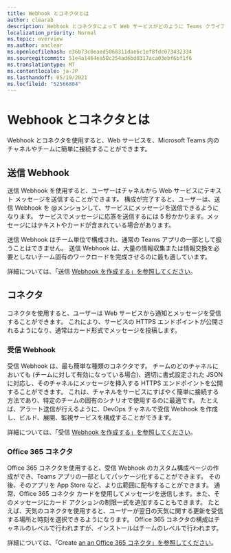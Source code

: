 ```yaml
---
title: Webhook とコネクタとは
author: clearab
description: Webhook とコネクタによって Web サービスがどのように Teams クライアントに接続されるかについて説明します。
localization_priority: Normal
ms.topic: overview
ms.author: anclear
ms.openlocfilehash: e36b73c0eaed5068311dae6c1ef8fdc073432334
ms.sourcegitcommit: 51e4a1464ea58c254ad6bd0317aca03ebf6bf1f6
ms.translationtype: MT
ms.contentlocale: ja-JP
ms.lasthandoff: 05/19/2021
ms.locfileid: "52566804"
---
```

# <a name="what-are-webhooks-and-connectors"></a>Webhook とコネクタとは

Webhook とコネクタを使用すると、Web サービスを、Microsoft Teams 内のチャネルやチームに簡単に接続することができます。 

## <a name="outgoing-webhooks"></a>送信 Webhook

送信 Webhook を使用すると、ユーザーはチャネルから Web サービスにテキスト メッセージを送信することができます。 構成が完了すると、ユーザーは、送信 Webhook を @メンションして、サービスにメッセージを送信できるようになります。 サービスでメッセージに応答を送信するには 5 秒かかります。メッセージにはテキストやカードが含まれている場合があります。

送信 Webhook はチーム単位で構成され、通常の Teams アプリの一部として扱うことはできません。 送信 Webhook は、大量の情報収集または情報交換を必要としないチーム固有のワークロードを完成させるのに最も適しています。

詳細については、「送信 [Webhook を作成する」を参照してください](~/webhooks-and-connectors/how-to/add-outgoing-webhook.md)。

## <a name="connectors"></a>コネクタ

コネクタを使用すると、ユーザーは Web サービスから通知とメッセージを受信することができます。 これにより、サービスの HTTPS エンドポイントが公開されるようになり、通常はカード形式でメッセージを投稿します。

### <a name="incoming-webhooks"></a>受信 Webhook

受信 Webhook は、最も簡単な種類のコネクタです。 チームのどのチャネルにおいても (チームに対して有効になっている場合)、適切に書式設定された JSON に対応し、そのチャネルにメッセージを挿入する HTTPS エンドポイントを公開することができます。 これは、チャネルをサービスにすばやく簡単に接続する方法であり、特定のチームの固有のシナリオで使用するのに最適です。 たとえば、アラート送信が行えるように、DevOps チャネルで受信 Webhook を作成し、ビルド、展開、監視サービスを構成することができます。

詳細については、「受信 [Webhook を作成する」を参照してください](~/webhooks-and-connectors/how-to/add-incoming-webhook.md)。

### <a name="office-365-connectors"></a>Office 365 コネクタ

Office 365 コネクタを使用すると、受信 Webhook のカスタム構成ページの作成ができ、Teams アプリの一部としてパッケージ化することができます。 その後、そのアプリを App Store など、より広範囲に配布することができます。 通常、Office 365 コネクタ カードを使用してメッセージを送信します。また、そのメッセージにカード アクションの制限一式を追加することもできます。 たとえば、天気のコネクタを使用すると、ユーザーが翌日の天気に関する更新を受信する場所と時刻を選択できるようになります。 Office 365 コネクタの構成はチャネルのレベルで行われますが、インストールはチームのレベルで行われます。

詳細については、「Create [an an Office 365 コネクタ」を参照してください](~/webhooks-and-connectors/how-to/connectors-creating.md)。
